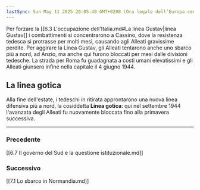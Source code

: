 ```yaml
---
lastSync: Sun May 11 2025 20:05:40 GMT+0200 (Ora legale dell’Europa centrale)
---
```

Per forzare la [[6.3 L'occupazione dell'Italia.md#La linea Gustav|linea Gustav]] i combattimenti si concentrarono a Cassino, dove la resistenza tedesca si protrasse per molti mesi, causando agli Alleati gravissime perdite. Per aggirare la Linea Gustav, gli Alleati tentarono anche uno sbarco più a nord, ad Anzio, ma anche qui furono bloccati per mesi dalle divisioni tedesche. La strada per Roma fu guadagnata a costi umani elevatissimi e gli Alleati giunsero infine nella capitale il 4 giugno 1944.

## La linea gotica
Alla fine dell'estate, i tedeschi in ritirata approntarono una nuova linea difensiva più a nord, la cosiddetta **Linea gotica**: qui nel settembre 1944 l'avanzata degli Alleati fu nuovamente bloccata fino alla primavera successiva.


---
### Precedente
[[6.7 Il governo del Sud e la questione istituzionale.md]]

### Successivo
[[7.1 Lo sbarco in Normandia.md]]